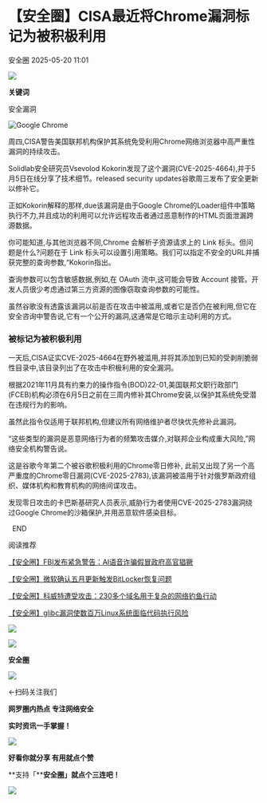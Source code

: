 #  【安全圈】CISA最近将Chrome漏洞标记为被积极利用   
 安全圈   2025-05-20 11:01  
  
![](https://mmbiz.qpic.cn/sz_mmbiz_png/aBHpjnrGylgOvEXHviaXu1fO2nLov9bZ055v7s8F6w1DD1I0bx2h3zaOx0Mibd5CngBwwj2nTeEbupw7xpBsx27Q/640?wx_fmt=other&from=appmsg&tp=webp&wxfrom=5&wx_lazy=1&wx_co=1 "")  
  
  
**关键词**  
  
  
  
安全漏洞  
  
  
![Google Chrome](https://mmbiz.qpic.cn/sz_mmbiz_jpg/aBHpjnrGyljROjzsmRXic12iaeThOibENaIpWlMON2USLN90n5a7XqRrFruyMHQxobJgjibjLPJOge38SDFcaQaBvw/640?wx_fmt=jpeg&from=appmsg "")  
  
周四,CISA警告美国联邦机构保护其系统免受利用Chrome网络浏览器中高严重性漏洞的持续攻击。  
  
Solidlab安全研究员Vsevolod Kokorin发现了这个漏洞(CVE-2025-4664),并于5月5日在线分享了技术细节。released security updates谷歌周三发布了安全更新以修补它。  
  
正如Kokorin解释的那样,due该漏洞是由于Google Chrome的Loader组件中策略执行不力,并且成功的利用可以允许远程攻击者通过恶意制作的HTML页面泄漏跨源数据。  
  
你可能知道,与其他浏览器不同,Chrome 会解析子资源请求上的 Link 标头。但问题是什么?问题在于 Link 标头可以设置引用策略。我们可以指定不安全的URL并捕获完整的查询参数,“Kokorin指出。  
  
查询参数可以包含敏感数据,例如,在 OAuth 流中,这可能会导致 Account 接管。开发人员很少考虑通过第三方资源的图像窃取查询参数的可能性。  
  
虽然谷歌没有透露该漏洞以前是否在攻击中被滥用,或者它是否仍在被利用,但它在安全咨询中警告说,它有一个公开的漏洞,这通常是它暗示主动利用的方式。  
### 被标记为被积极利用  
  
一天后,CISA证实CVE-2025-4664在野外被滥用,并将其添加到已知的受剥削脆弱性目录中,该目录列出了在攻击中积极利用的安全漏洞。  
  
根据2021年11月具有约束力的操作指令(BOD)22-01,美国联邦文职行政部门(FCEB)机构必须在6月5日之前在三周内修补其Chrome安装,以保护其系统免受潜在违规行为的影响。  
  
虽然此指令仅适用于联邦机构,但建议所有网络维护者尽快优先修补此漏洞。  
  
“这些类型的漏洞是恶意网络行为者的频繁攻击媒介,对联邦企业构成重大风险,”网络安全机构警告说。  
  
这是谷歌今年第二个被谷歌积极利用的Chrome零日修补, 此前又出现了另一个高严重度的Chrome零日漏洞(CVE-2025-2783),该漏洞被滥用于针对俄罗斯政府组织、媒体机构和教育机构的网络间谍攻击。  
  
发现零日攻击的卡巴斯基研究人员表示,威胁行为者使用CVE-2025-2783漏洞绕过Google Chrome的沙箱保护,并用恶意软件感染目标。  
  
  
  END    
  
  
阅读推荐  
  
  
[【安全圈】FBI发布紧急警告：AI语音诈骗假冒政府高官猖獗](https://mp.weixin.qq.com/s?__biz=MzIzMzE4NDU1OQ==&mid=2652069708&idx=1&sn=8a6e7a933fc907377c8b0ba2827a72b8&scene=21#wechat_redirect)  
  
  
  
[【安全圈】微软确认五月更新触发BitLocker恢复问题](https://mp.weixin.qq.com/s?__biz=MzIzMzE4NDU1OQ==&mid=2652069708&idx=2&sn=ccbc2b15bbeee29c35445570f7f5c14e&scene=21#wechat_redirect)  
  
  
  
[【安全圈】科威特遭受攻击：230多个域名用于复杂的网络钓鱼行动](https://mp.weixin.qq.com/s?__biz=MzIzMzE4NDU1OQ==&mid=2652069708&idx=3&sn=760b05f7cfe9bc033e4ff3aee70d0594&scene=21#wechat_redirect)  
  
  
  
[【安全圈】glibc漏洞使数百万Linux系统面临代码执行风险](https://mp.weixin.qq.com/s?__biz=MzIzMzE4NDU1OQ==&mid=2652069708&idx=4&sn=21c7295802162aa16f8b54670e5a4c13&scene=21#wechat_redirect)  
  
  
  
  
![](https://mmbiz.qpic.cn/mmbiz_gif/aBHpjnrGylgeVsVlL5y1RPJfUdozNyCEft6M27yliapIdNjlcdMaZ4UR4XxnQprGlCg8NH2Hz5Oib5aPIOiaqUicDQ/640?wx_fmt=gif "")  
  
  
  
![](https://mmbiz.qpic.cn/mmbiz_png/aBHpjnrGylgeVsVlL5y1RPJfUdozNyCEDQIyPYpjfp0XDaaKjeaU6YdFae1iagIvFmFb4djeiahnUy2jBnxkMbaw/640?wx_fmt=png "")  
  
**安全圈**  
  
![](https://mmbiz.qpic.cn/mmbiz_gif/aBHpjnrGylgeVsVlL5y1RPJfUdozNyCEft6M27yliapIdNjlcdMaZ4UR4XxnQprGlCg8NH2Hz5Oib5aPIOiaqUicDQ/640?wx_fmt=gif "")  
  
  
←扫码关注我们  
  
**网罗圈内热点 专注网络安全**  
  
**实时资讯一手掌握！**  
  
  
![](https://mmbiz.qpic.cn/mmbiz_gif/aBHpjnrGylgeVsVlL5y1RPJfUdozNyCE3vpzhuku5s1qibibQjHnY68iciaIGB4zYw1Zbl05GQ3H4hadeLdBpQ9wEA/640?wx_fmt=gif "")  
  
**好看你就分享 有用就点个赞**  
  
**支持「****安全圈」就点个三连吧！**  
  
![](https://mmbiz.qpic.cn/mmbiz_gif/aBHpjnrGylgeVsVlL5y1RPJfUdozNyCE3vpzhuku5s1qibibQjHnY68iciaIGB4zYw1Zbl05GQ3H4hadeLdBpQ9wEA/640?wx_fmt=gif "")  
  
  

